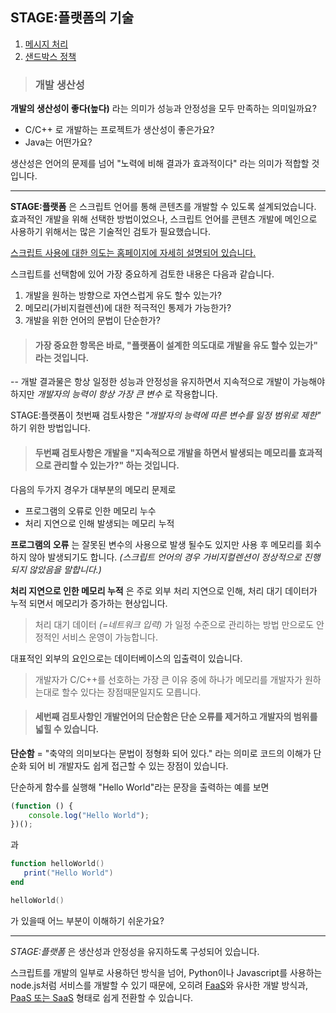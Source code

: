 
## STAGE:플랫폼의 기술

 1. [메시지 처리](message.md)
 2. [샌드박스 정책](sandbox.md)

> ### 개발 생산성

**개발의 생산성이 좋다(높다)** 라는 의미가 성능과 안정성을 모두 만족하는 의미일까요? 

  * C/C++ 로 개발하는 프로젝트가 생산성이 좋은가요?
  * Java는 어떤가요?

생산성은 언어의 문제를 넘어 "노력에 비해 결과가 효과적이다" 라는 의미가 적합할 것입니다. 

---
**STAGE:플랫폼** 은 스크립트 언어를 통해 콘텐츠를 개발할 수 있도록 설계되었습니다. 효과적인 개발을 위해 선택한 방법이었으나, 스크립트 언어를 콘텐츠 개발에 메인으로 사용하기 위해서는 많은 기술적인 검토가 필요했습니다.

[스크립트 사용에 대한 의도는 홈페이지에 자세히 설명되어 있습니다.](https://datumflux.co.kr)

스크립트를 선택함에 있어 가장 중요하게 검토한 내용은 다음과 같습니다.

1. 개발을 원하는 방향으로 자연스럽게 유도 할수 있는가?
2. 메모리(가비지컬렌션)에 대한 적극적인  통제가 가능한가?
3. 개발을 위한 언어의 문법이 단순한가?

> #### 가장 중요한 항목은 바로, **"플랫폼이 설계한 의도대로 개발을 유도 할수 있는가"** 라는 것입니다. 
-- 개발 결과물은 항상 일정한 성능과 안정성을 유지하면서 지속적으로 개발이 가능해야 하지만 *개발자의 능력이 항상 가장 큰 변수* 로 작용합니다.

STAGE:플랫폼이 첫번째 검토사항은 *"개발자의 능력에 따른 변수를 일정 범위로 제한"* 하기 위한 방법입니다.

> #### 두번째 검토사항은 개발을 **"지속적으로 개발을 하면서 발생되는 메모리를 효과적으로 관리할 수 있는가?"** 하는 것입니다.

다음의 두가지 경우가 대부분의 메모리 문제로

  - 프로그램의 오류로 인한 메모리 누수
  - 처리 지연으로 인해 발생되는 메모리 누적

**프로그램의 오류** 는 잘못된 변수의 사용으로 발생 될수도 있지만 사용 후 메모리를 회수하지 않아 발생되기도 합니다. *(스크립트 언어의 경우 가비지컬렌션이 정상적으로 진행되지 않았음을 말합니다.)*

**처리 지연으로 인한 메모리 누적** 은 주로 외부 처리 지연으로 인해, 처리 대기 데이터가 누적 되면서 메모리가 증가하는 현상입니다.

> 처리 대기 데이터 *(=네트워크 입력)* 가 일정 수준으로 관리하는 방법 만으로도 안정적인 서비스 운영이 가능합니다. 

대표적인 외부의 요인으로는 데이터베이스의 입출력이 있습니다. 

> 개발자가 C/C++를 선호하는 가장 큰 이유 중에 하나가 메모리를 개발자가 원하는대로 할수 있다는 장점때문일지도 모릅니다.

> #### 세번째 검토사항인 개발언어의 단순함은 단순 오류를 제거하고 개발자의 범위를 넓힐 수 있습니다.

**단순함** = "축약의 의미보다는 문법이 정형화 되어 있다." 라는 의미로 코드의 이해가 단순화 되어 비 개발자도 쉽게 접근할 수 있는 장점이 있습니다.

단순하게 함수를 실행해 "Hello World"라는 문장을 출력하는 예를 보면

```javascript
(function () {
    console.log("Hello World");
})();
```

과

```lua
function helloWorld()
   print("Hello World")
end

helloWorld()
```

가 있을때 어느 부분이 이해하기 쉬운가요? 

----

*STAGE:플랫폼* 은 생산성과 안정성을 유지하도록 구성되어 있습니다.

스크립트를 개발의 일부로 사용하던 방식을 넘어, Python이나 Javascript를 사용하는 node.js처럼 서비스를 개발할 수 있기 때문에, 오히려 [FaaS](https://terms.naver.com/entry.nhn?docId=5141812&cid=42346&categoryId=42346)와 유사한 개발 방식과, [PaaS 또는 SaaS](https://terms.naver.com/entry.nhn?docId=3580686&cid=59088&categoryId=59096) 형태로 쉽게 전환할 수 있습니다. 
